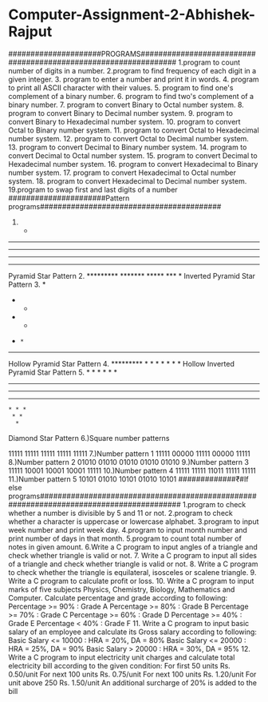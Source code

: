 # Computer-Assignment-2-Abhishek-Rajput
#####################PROGRAMS################################################################
1.program to count number of digits in a number.
2.program to find frequency of each digit in a given integer.
3. program to enter a number and print it in words.
4.  program to print all ASCII character with their values.
5. program to find one's complement of a binary number.
6.  program to find two's complement of a binary number.
7. program to convert Binary to Octal number system.
8.  program to convert Binary to Decimal number system.
9. program to convert Binary to Hexadecimal number system.
10. program to convert Octal to Binary number system.
11. program to convert Octal to Hexadecimal number system.
12. program to convert Octal to Decimal number system.
13. program to convert Decimal to Binary number system.
14. program to convert Decimal to Octal number system.
15. program to convert Decimal to Hexadecimal number system.
16. program to convert Hexadecimal to Binary number system.
17. program to convert Hexadecimal to Octal number system.
18. program to convert Hexadecimal to Decimal number system.
19.program to swap first and last digits of a number
######################Pattern programs#########################################
1.  *
   ***
  *****
 *******
*********
Pyramid Star Pattern
2.  *********
     *******
      *****
       ***
        *
Inverted Pyramid Star Pattern
3.  *
   * *
  *   *
 *     *
*********
Hollow Pyramid Star Pattern
4.      *********
         *     *
          *   *
           * *
            *
Hollow Inverted Pyramid Star Pattern
5.    *
     * *
    * * *
   * * * *
  * * * * *
   * * * *
    * * *
     * *
      *
 Diamond Star Pattern
6.)Square number patterns

11111
11111
11111
11111
11111
7.)Number pattern 1
11111
00000
11111
00000
11111
8.)Number pattern 2
01010
01010
01010
01010
01010
9.)Number pattern 3
11111
10001
10001
10001
11111
10.)Number pattern 4
11111
11111
11011
11111
11111
11.)Number pattern 5
10101
01010
10101
01010
10101
#############₹#If else programs########################################################################################
1.program to check whether a number is divisible by 5 and 11 or not.
2.program to check whether a character is uppercase or lowercase alphabet.
3.program to input week number and print week day.
4.program to input month number and print number of days in that month.
5.program to count total number of notes in given amount.
6.Write a C program to input angles of a triangle and check whether triangle is valid or not.
7. Write a C program to input all sides of a triangle and check whether triangle is valid or not.
8. Write a C program to check whether the triangle is equilateral, isosceles or scalene triangle.
9. Write a C program to calculate profit or loss.
10. Write a C program to input marks of five subjects Physics, Chemistry, Biology, Mathematics and 
Computer. Calculate percentage and grade according to following:
Percentage >= 90% : Grade A
Percentage >= 80% : Grade B
Percentage >= 70% : Grade C
Percentage >= 60% : Grade D
Percentage >= 40% : Grade E
Percentage < 40% : Grade F
11. Write a C program to input basic salary of an employee and calculate its Gross salary according to 
following:
Basic Salary <= 10000 : HRA = 20%, DA = 80%
Basic Salary <= 20000 : HRA = 25%, DA = 90%
Basic Salary > 20000 : HRA = 30%, DA = 95%
12. Write a C program to input electricity unit charges and calculate total electricity bill according to 
the given condition:
For first 50 units Rs. 0.50/unit
For next 100 units Rs. 0.75/unit
For next 100 units Rs. 1.20/unit
For unit above 250 Rs. 1.50/unit
An additional surcharge of 20% is added to the bill
